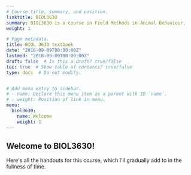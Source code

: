 ```yaml
---
# Course title, summary, and position.
linktitle: BIOL3630
summary: BIOL3630 is a course in Field Methods in Animal Behaviour.
weight: 1

# Page metadata.
title: BIOL 3630 textbook
date: "2018-09-09T00:00:00Z"
lastmod: "2018-09-09T00:00:00Z"
draft: false  # Is this a draft? true/false
toc: true  # Show table of contents? true/false
type: docs  # Do not modify.


# Add menu entry to sidebar.
# - name: Declare this menu item as a parent with ID `name`.
# - weight: Position of link in menu.
menu:
  biol3630:
    name: Welcome
    weight: 1
---
```


## Welcome to BIOL3630!

Here's all the handouts for this course, which I'll gradually add to in the fullness of time.
